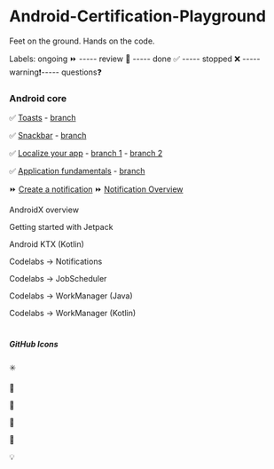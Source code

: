 # Android-Certification-Playground
Feet on the ground. Hands on the code.

Labels:
ongoing ⏩ ----- review 🔁 ----- done ✅ ----- stopped ❌ ----- warning❗----- questions❓

### Android core

✅   [Toasts](https://developer.android.com/guide/topics/ui/notifiers/toasts) - [branch](https://github.com/jesselima/Android-Certification-Playground/tree/01-android-core-toasts)

✅   [Snackbar](https://developer.android.com/reference/android/support/design/widget/Snackbar) - [branch](https://github.com/jesselima/Android-Certification-Playground/tree/02-android-core-snackbar)

✅   [Localize your app](https://developer.android.com/guide/topics/resources/localization) - [branch 1](https://github.com/jesselima/Android-Certification-Playground/tree/03-android-core-localize-your-app) - [branch 2](https://github.com/jesselima/Android-Certification-Playground/tree/03-android-core-localize-your-app-configuration-changes)

✅   [Application fundamentals](https://developer.android.com/guide/components/fundamentals) - [branch](hhttps://github.com/jesselima/Android-Certification-Playground/tree/04-android-core-application-fundamentals)

⏩   [Create a notification](https://developer.android.com/training/notify-user/build-notification)
⏩   [Notification Overview](https://developer.android.com/guide/topics/ui/notifiers/notifications)

AndroidX overview

Getting started with Jetpack

Android KTX (Kotlin)

Codelabs -> Notifications

Codelabs -> JobScheduler

Codelabs -> WorkManager (Java)

Codelabs -> WorkManager (Kotlin)

#
##### GitHub Icons

:eight_spoked_asterisk:

:pencil:

:pushpin:

:calling:

:tada:

:bulb: